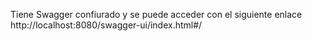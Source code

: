 Tiene Swagger confiurado y se puede acceder con el siguiente enlace
http://localhost:8080/swagger-ui/index.html#/

